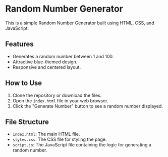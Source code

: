 # Random Number Generator

This is a simple Random Number Generator built using HTML, CSS, and JavaScript. 

## Features

- Generates a random number between 1 and 100.
- Attractive blue-themed design.
- Responsive and centered layout.

## How to Use

1. Clone the repository or download the files.
2. Open the `index.html` file in your web browser.
3. Click the "Generate Number" button to see a random number displayed.

## File Structure

- `index.html`: The main HTML file.
- `styles.css`: The CSS file for styling the page.
- `script.js`: The JavaScript file containing the logic for generating a random number.

